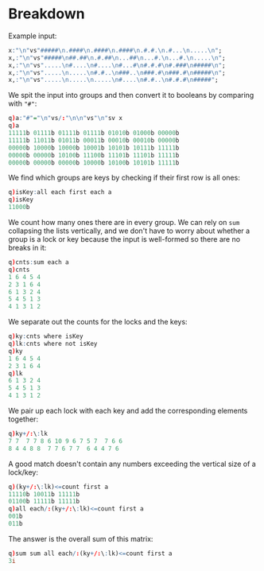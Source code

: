 # Breakdown

Example input:
```q
x:"\n"vs"#####\n.####\n.####\n.####\n.#.#.\n.#...\n.....\n";
x,:"\n"vs"#####\n##.##\n.#.##\n...##\n...#.\n...#.\n.....\n";
x,:"\n"vs".....\n#....\n#....\n#...#\n#.#.#\n#.###\n#####\n";
x,:"\n"vs".....\n.....\n#.#..\n###..\n###.#\n###.#\n#####\n";
x,:"\n"vs".....\n.....\n.....\n#....\n#.#..\n#.#.#\n#####";
```

We spit the input into groups and then convert it to booleans by comparing with `"#"`:
```q
q)a:"#"="\n"vs/:"\n\n"vs"\n"sv x
q)a
11111b 01111b 01111b 01111b 01010b 01000b 00000b
11111b 11011b 01011b 00011b 00010b 00010b 00000b
00000b 10000b 10000b 10001b 10101b 10111b 11111b
00000b 00000b 10100b 11100b 11101b 11101b 11111b
00000b 00000b 00000b 10000b 10100b 10101b 11111b
```
We find which groups are keys by checking if their first row is all ones:
```q
q)isKey:all each first each a
q)isKey
11000b
```
We count how many ones there are in every group. We can rely on `sum` collapsing the lists
vertically, and we don't have to worry about whether a group is a lock or key because the input is
well-formed so there are no breaks in it:
```q
q)cnts:sum each a
q)cnts
1 6 4 5 4
2 3 1 6 4
6 1 3 2 4
5 4 5 1 3
4 1 3 1 2
```
We separate out the counts for the locks and the keys:
```q
q)ky:cnts where isKey
q)lk:cnts where not isKey
q)ky
1 6 4 5 4
2 3 1 6 4
q)lk
6 1 3 2 4
5 4 5 1 3
4 1 3 1 2
```
We pair up each lock with each key and add the corresponding elements together:
```q
q)ky+/:\:lk
7 7  7 7 8 6 10 9 6 7 5 7  7 6 6
8 4 4 8 8  7 7 6 7 7  6 4 4 7 6
```
A good match doesn't contain any numbers exceeding the vertical size of a lock/key:
```q
q)(ky+/:\:lk)<=count first a
11110b 10011b 11111b
01100b 11111b 11111b
q)all each/:(ky+/:\:lk)<=count first a
001b
011b
```
The answer is the overall sum of this matrix:
```q
q)sum sum all each/:(ky+/:\:lk)<=count first a
3i
```
